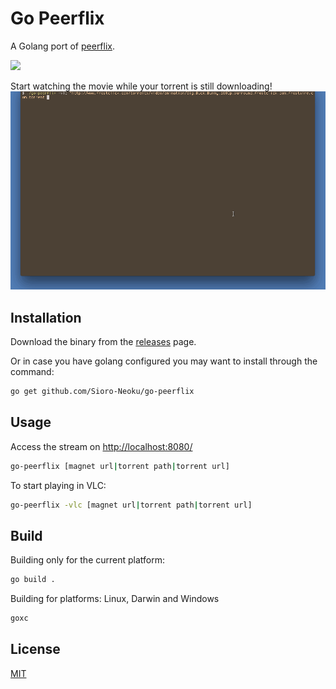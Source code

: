 # Go Peerflix

A Golang port of [peerflix](https://github.com/mafintosh/peerflix).

<img src="https://api.travis-ci.org/Sioro-Neoku/go-peerflix.svg?branch=master" />

Start watching the movie while your torrent is still downloading!
![Working of go-peerflix](./images/demo.gif)

## Installation

Download the binary from the [releases](https://github.com/Sioro-Neoku/go-peerflix/releases) page.

Or in case you have golang configured you may want to install through the command:

```sh
go get github.com/Sioro-Neoku/go-peerflix
```

## Usage
Access the stream on [http://localhost:8080/](http://localhost:8080/)
```sh
go-peerflix [magnet url|torrent path|torrent url]
```

To start playing in VLC:
```sh
go-peerflix -vlc [magnet url|torrent path|torrent url]
```

## Build

Building only for the current platform:

```bash
go build .
```


Building for platforms: Linux, Darwin and Windows

```bash
goxc
```


## License
[MIT](https://raw.githubusercontent.com/Sioro-Neoku/go-peerflix/master/LICENSE)
